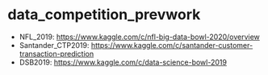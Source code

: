 # data_competition_prevwork
- NFL_2019: https://www.kaggle.com/c/nfl-big-data-bowl-2020/overview
- Santander_CTP2019: https://www.kaggle.com/c/santander-customer-transaction-prediction
- DSB2019: https://www.kaggle.com/c/data-science-bowl-2019
